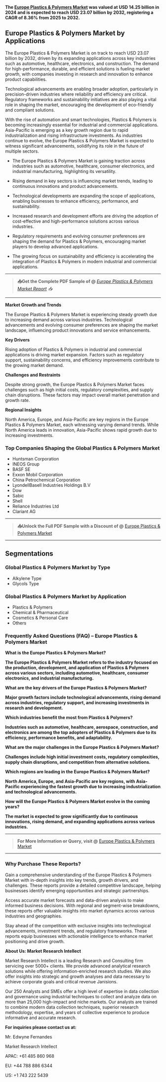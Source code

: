 <p><strong>The <a href="https://www.marketresearchintellect.com/download-sample/?rid=945437&amp;utm_source=Pulse-April-Europe&amp;utm_medium=852">Europe Plastics & Polymers Market</a> was valued at USD 14.25 billion in 2024 and is expected to reach USD 23.07 billion by 2032, registering a CAGR of 8.36% from 2025 to 2032.</strong></p><h2>Europe Plastics & Polymers Market by Applications&nbsp;</h2><p><p>The Europe Plastics & Polymers Market is on track to reach USD 23.07 billion by 2032, driven by its expanding applications across key industries such as automotive, healthcare, electronics, and construction. The demand for high-performance, durable, and efficient solutions is fueling market growth, with companies investing in research and innovation to enhance product capabilities.</p><p>Technological advancements are enabling broader adoption, particularly in precision-driven industries where reliability and efficiency are critical. Regulatory frameworks and sustainability initiatives are also playing a vital role in shaping the market, encouraging the development of eco-friendly and compliant solutions.</p><p>With the rise of automation and smart technologies, Plastics & Polymers is becoming increasingly essential for industrial and commercial applications. Asia-Pacific is emerging as a key growth region due to rapid industrialization and rising infrastructure investments. As industries continue to evolve, the Europe Plastics & Polymers Market is expected to witness significant advancements, solidifying its role in the future of multiple sectors.</p></p><ul><li><p>The Europe Plastics & Polymers Market is gaining traction across industries such as automotive, healthcare, consumer electronics, and industrial manufacturing, highlighting its versatility.</p></li><li><p>Rising demand in key sectors is influencing market trends, leading to continuous innovations and product advancements.</p></li><li><p>Technological developments are expanding the scope of applications, enabling businesses to enhance efficiency, performance, and sustainability.</p></li><li><p>Increased research and development efforts are driving the adoption of cost-effective and high-performance solutions across various industries.</p></li><li><p>Regulatory requirements and evolving consumer preferences are shaping the demand for Plastics & Polymers, encouraging market players to develop advanced applications.</p></li><li><p>The growing focus on sustainability and efficiency is accelerating the integration of Plastics & Polymers in modern industrial and commercial applications.</p></li></ul><hr /><blockquote><p><strong><span class="font-[700]">📥Get the Complete PDF Sample of @ </span></strong><em><span class="font-[700]"><a href="https://www.marketresearchintellect.com/download-sample/?rid=945437&amp;utm_source=Pulse-April-Europe&amp;utm_medium=852" target="_blank" data-tracking-control-name="article-ssr-frontend-pulse_little-text-block" data-tracking-will-navigate="" data-test-link="">Europe Plastics & Polymers Market Report</a>&nbsp;📥</span></em></p></blockquote><hr /><p class="" data-start="77" data-end="360"><strong data-start="77" data-end="105">Market Growth and Trends</strong></p><p class="" data-start="77" data-end="360">The Europe Plastics & Polymers Market is experiencing steady growth due to increasing demand across various industries. Technological advancements and evolving consumer preferences are shaping the market landscape, influencing product innovations and service enhancements.</p><p class="" data-start="362" data-end="606"><strong data-start="362" data-end="377">Key Drivers</strong></p><p class="" data-start="362" data-end="606">Rising adoption of Plastics & Polymers in industrial and commercial applications is driving market expansion. Factors such as regulatory support, sustainability concerns, and efficiency improvements contribute to the growing market demand.</p><p class="" data-start="608" data-end="849"><strong data-start="608" data-end="637">Challenges and Restraints</strong></p><p class="" data-start="608" data-end="849">Despite strong growth, the Europe Plastics & Polymers Market faces challenges such as high initial costs, regulatory complexities, and supply chain disruptions. These factors may impact overall market penetration and growth rate.</p><p class="" data-start="851" data-end="1095"><strong data-start="851" data-end="872">Regional Insights</strong></p><p class="" data-start="851" data-end="1095">North America, Europe, and Asia-Pacific are key regions in the Europe Plastics & Polymers Market, each witnessing varying demand trends. While North America leads in innovation, Asia-Pacific shows rapid growth due to increasing investments.</p><p><h3>Top Companies Shaping the Global Plastics & Polymers Market </h3><ul><li>Huntsman Corporation</li><li>INEOS Group</li><li>BASF SE</li><li>Exxon Mobil Corporation</li><li>China Petrochemical Corporation</li><li>LyondellBasell Industries Holdings B.V</li><li>Dow</li><li>Sabic</li><li>Shell</li><li>Reliance Industries Ltd</li><li>Clariant AG</li></ul></p><hr /><blockquote><p><strong>📥Unlock the Full PDF Sample with a Discount of @</strong> <a href="https://www.marketresearchintellect.com/ask-for-discount/?rid=945437&amp;utm_source=Pulse-April-Europe&amp;utm_medium=852">Europe Plastics & Polymers Market</a></p></blockquote><hr /><p><h2>Segmentations</h2><h3>Global Plastics & Polymers Market by Type</h3><ul><li>Alkylene Type</li><li>Glycols Type</li></ul><h3>Global Plastics & Polymers Market by Application</h3><ul><li>Plastics & Polymers</li><li>Chemical & Pharmaceutical</li><li>Cosmetics & Personal Care</li><li>Others</li></ul></p><h3><strong>Frequently Asked Questions (FAQ) &ndash; Europe Plastics & Polymers Market</strong></h3><p><strong>What is the Europe Plastics & Polymers Market?</strong></p><p><strong>The Europe Plastics & Polymers Market refers to the industry focused on the production, development, and application of Plastics & Polymers across various sectors, including automotive, healthcare, consumer electronics, and industrial manufacturing.</strong></p><p><strong>What are the key drivers of the Europe Plastics & Polymers Market?</strong></p><p><strong>Major growth factors include technological advancements, rising demand across industries, regulatory support, and increasing investments in research and development.</strong></p><p><strong>Which industries benefit the most from Plastics & Polymers?</strong></p><p><strong>Industries such as automotive, healthcare, aerospace, construction, and electronics are among the top adopters of Plastics & Polymers due to its efficiency, performance benefits, and adaptability.</strong></p><p><strong>What are the major challenges in the Europe Plastics & Polymers Market?</strong></p><p><strong>Challenges include high initial investment costs, regulatory complexities, supply chain disruptions, and competition from alternative solutions.</strong></p><p><strong>Which regions are leading in the Europe Plastics & Polymers Market?</strong></p><p><strong>North America, Europe, and Asia-Pacific are key regions, with Asia-Pacific experiencing the fastest growth due to increasing industrialization and technological advancements.</strong></p><p><strong>How will the Europe Plastics & Polymers Market evolve in the coming years?</strong></p><p><strong>The market is expected to grow significantly due to continuous innovations, rising demand, and expanding applications across various industries.</strong></p><hr /><blockquote><p><span class="font-[700]"><strong>For More Information or Query, visit&nbsp;@</strong>&nbsp;</span><span class="font-[700]"><a href="https://www.marketresearchintellect.com/product/global-plastics-polymers-market/?utm_source=Linkedin&utm_medium=852" target="_blank" data-tracking-control-name="article-ssr-frontend-pulse_little-text-block" data-tracking-will-navigate="" data-test-link="">Europe Plastics & Polymers Market</a></span></p></blockquote><hr /><h3><strong data-start="0" data-end="31">Why Purchase These Reports?</strong></h3><p class="" data-start="35" data-end="297">Gain a comprehensive understanding of the Europe Plastics & Polymers Market with in-depth insights into key trends, growth drivers, and challenges. These reports provide a detailed competitive landscape, helping businesses identify emerging opportunities and strategic partnerships.</p><p class="" data-start="299" data-end="540">Access accurate market forecasts and data-driven analysis to make informed business decisions. With regional and segment-wise breakdowns, these reports offer valuable insights into market dynamics across various industries and geographies.</p><p class="" data-start="542" data-end="784">Stay ahead of the competition with exclusive insights into technological advancements, investment trends, and regulatory frameworks. These reports equip businesses with actionable intelligence to enhance market positioning and drive growth.</p><p><strong><span class="font-[700]">About Us: Market Research Intellect</span></strong></p><p><span class="">Market Research Intellect is a leading Research and Consulting firm servicing over 5000+ clients. We provide advanced analytical research solutions while offering information-enriched research studies.&nbsp;</span>We also offer insights into strategic and growth analyses and data necessary to achieve corporate goals and critical revenue Janisions.</p><p><span class="">Our 250 Analysts and SMEs offer a high level of expertise in data collection and governance using industrial techniques to collect and analyze data on more than 25,000 high-impact and niche markets. Our analysts are trained to combine modern data collection techniques, superior research methodology, expertise, and years of collective experience to produce informative and accurate research.</span></p><p><strong>For inquiries please contact us at:</strong></p><p>Mr. Edwyne Fernandes</p><p>Market Research Intellect</p><p>APAC: +61 485 860 968</p><p>EU: +44 788 886 6344</p><p>US: +1 743 222 5439</p>